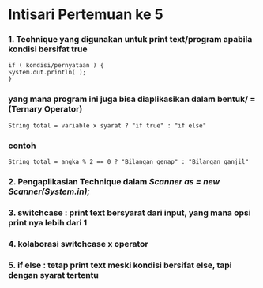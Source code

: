 # Intisari Pertemuan ke 5
### 1. Technique yang digunakan untuk print text/program apabila kondisi bersifat true
    if ( kondisi/pernyataan ) {
    System.out.println( );
    }
### yang mana program ini juga bisa diaplikasikan dalam bentuk/ = (Ternary Operator)
    String total = variable x syarat ? "if true" : "if else"
### contoh
    String total = angka % 2 == 0 ? "Bilangan genap" : "Bilangan ganjil"
### 2. Pengaplikasian Technique dalam ***Scanner as = new Scanner(System.in);*** 
### 3. switchcase : print text bersyarat dari input, yang mana opsi print nya lebih dari 1
### 4. kolaborasi switchcase x operator
### 5. if else : tetap print text meski kondisi bersifat else, tapi dengan syarat tertentu
